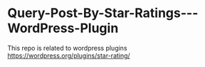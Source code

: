 # Query-Post-By-Star-Ratings---WordPress-Plugin
This repo is related to wordpress plugins https://wordpress.org/plugins/star-rating/
